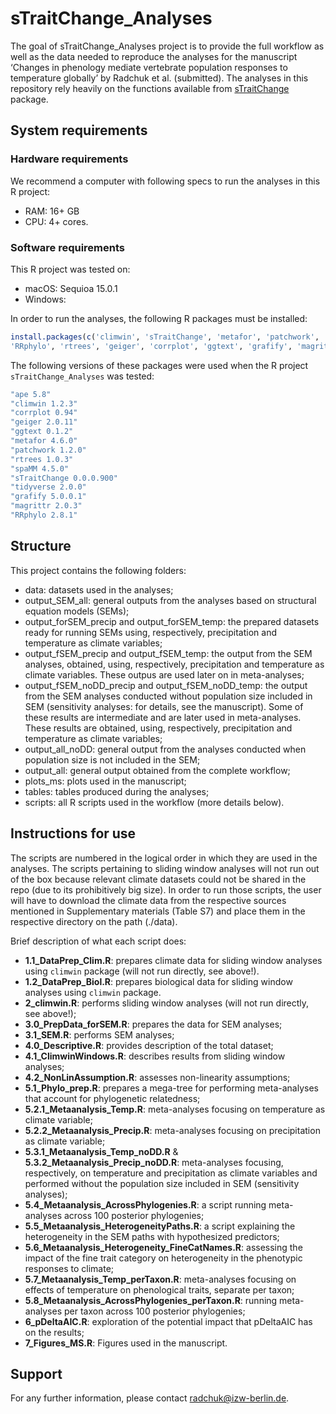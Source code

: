 
<!-- README.md is generated from README.Rmd. Please edit that file -->

# sTraitChange_Analyses

<!-- badges: start -->
<!-- badges: end -->

The goal of sTraitChange_Analyses project is to provide the full
workflow as well as the data needed to reproduce the analyses for the
manuscript ‘Changes in phenology mediate vertebrate population responses
to temperature globally’ by Radchuk et al. (submitted). The analyses in
this repository rely heavily on the functions available from
[sTraitChange](https://github.com/radchukv/sTraitChange) package.

## System requirements

### Hardware requirements

We recommend a computer with following specs to run the analyses in this
R project:  
- RAM: 16+ GB  
- CPU: 4+ cores.

### Software requirements

This R project was tested on:  
- macOS: Sequioa 15.0.1  
- Windows:

In order to run the analyses, the following R packages must be
installed:

``` r
install.packages(c('climwin', 'sTraitChange', 'metafor', 'patchwork', 'spaMM', 'ape',
'RRphylo', 'rtrees', 'geiger', 'corrplot', 'ggtext', 'grafify', 'magrittr', 'tidyverse'))
```

The following versions of these packages were used when the R project
`sTraitChange_Analyses` was tested:

``` r
"ape 5.8"
"climwin 1.2.3"
"corrplot 0.94"
"geiger 2.0.11"
"ggtext 0.1.2"
"metafor 4.6.0"
"patchwork 1.2.0"
"rtrees 1.0.3"
"spaMM 4.5.0"
"sTraitChange 0.0.0.900"
"tidyverse 2.0.0"
"grafify 5.0.0.1"
"magrittr 2.0.3"
"RRphylo 2.8.1"
```

## Structure

This project contains the following folders:  
- data: datasets used in the analyses;  
- output_SEM_all: general outputs from the analyses based on structural
equation models (SEMs);  
- output_forSEM_precip and output_forSEM_temp: the prepared datasets
ready for running SEMs using, respectively, precipitation and
temperature as climate variables;  
- output_fSEM_precip and output_fSEM_temp: the output from the SEM
analyses, obtained, using, respectively, precipitation and temperature
as climate variables. These outpus are used later on in meta-analyses;  
- output_fSEM_noDD_precip and output_fSEM_noDD_temp: the output from the
SEM analyses conducted without population size included in SEM
(sensitivity analyses: for details, see the manuscript). Some of these
results are intermediate and are later used in meta-analyses. These
results are obtained, using, respectively, precipitation and temperature
as climate variables;  
- output_all_noDD: general output from the analyses conducted when
population size is not included in the SEM;  
- output_all: general output obtained from the complete workflow;  
- plots_ms: plots used in the manuscript;  
- tables: tables produced during the analyses;  
- scripts: all R scripts used in the workflow (more details below).

## Instructions for use

The scripts are numbered in the logical order in which they are used in
the analyses. The scripts pertaining to sliding window analyses will not
run out of the box because relevant climate datasets could not be shared
in the repo (due to its prohibitively big size). In order to run those
scripts, the user will have to download the climate data from the
respective sources mentioned in Supplementary materials (Table S7) and
place them in the respective directory on the path (./data).

Brief description of what each script does:  
- **1.1_DataPrep_Clim.R**: prepares climate data for sliding window
analyses using `climwin` package (will not run directly, see above!).  
- **1.2_DataPrep_Biol.R**: prepares biological data for sliding window
analyses using `climwin` package.  
- **2_climwin.R**: performs sliding window analyses (will not run
directly, see above!);  
- **3.0_PrepData_forSEM.R**: prepares the data for SEM analyses;  
- **3.1_SEM.R**: performs SEM analyses;  
- **4.0_Descriptive.R**: provides description of the total dataset;  
- **4.1_ClimwinWindows.R**: describes results from sliding window
analyses;  
- **4.2_NonLinAssumption.R**: assesses non-linearity assumptions;  
- **5.1_Phylo_prep.R**: prepares a mega-tree for performing
meta-analyses that account for phylogenetic relatedness;  
- **5.2.1_Metaanalysis_Temp.R**: meta-analyses focusing on temperature
as climate variable;  
- **5.2.2_Metaanalysis_Precip.R**: meta-analyses focusing on
precipitation as climate variable;  
- **5.3.1_Metaanalysis_Temp_noDD.R** &
**5.3.2_Metaanalysis_Precip_noDD.R**: meta-analyses focusing,
respectively, on temperature and precipitation as climate variables and
performed without the population size included in SEM (sensitivity
analyses);  
- **5.4_Metaanalysis_AcrossPhylogenies.R**: a script running
meta-analyses across 100 posterior phylogenies;  
- **5.5_Metaanalysis_HeterogeneityPaths.R**: a script explaining the
heterogeneity in the SEM paths with hypothesized predictors;  
- **5.6_Metaanalysis_Heterogeneity_FineCatNames.R**: assessing the
impact of the fine trait category on heterogeneity in the phenotypic
responses to climate;  
- **5.7_Metaanalysis_Temp_perTaxon.R**: meta-analyses focusing on
effects of temperature on phenological traits, separate per taxon;  
- **5.8_Metaanalysis_AcrossPhylogenies_perTaxon.R**: running
meta-analyses per taxon across 100 posterior phylogenies;  
- **6_pDeltaAIC.R**: exploration of the potential impact that pDeltaAIC
has on the results;  
- **7_Figures_MS.R**: Figures used in the manuscript.

## Support

For any further information, please contact <radchuk@izw-berlin.de>.
